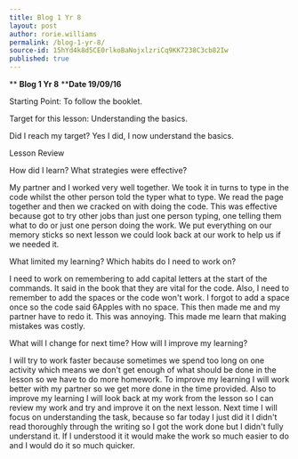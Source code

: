 ```yaml
---
title: Blog 1 Yr 8
layout: post
author: rorie.williams
permalink: /blog-1-yr-8/
source-id: 15hYd4k8d5CE0rlkoBaNojxlzriCq9KK7238C3cb82Iw
published: true
---
```

**                             ****Blog 1 Yr 8****                      ****Date 19/09/16**

Starting Point: To follow the booklet.

Target for this lesson: Understanding the basics.

Did I reach my target? Yes I did, I now understand the basics.

Lesson Review

How did I learn? What strategies were effective?  

My partner and I worked very well together. We took it in turns to type in the code whilst the other person told the typer what to type. We read the page together and then we cracked on with doing the code. This was effective because got to try other jobs than just one person typing, one telling them what to do or just one person doing the work. We put everything on our memory sticks so next lesson we could look back at our work to help us if we needed it.

What limited my learning? Which habits do I need to work on?

I need to work on remembering to add capital letters at the start of the commands. It said in the book that they are vital for the code. Also, I need to remember to add the spaces or the code won't work. I forgot to add a space once so the code said 6Apples with no space. This then made me and my partner have to redo it. This was annoying. This made me learn that making mistakes was costly. 

What will I change for next time? How will I improve my learning?

I will try to work faster because sometimes we spend too long on one activity which means we don't get enough of what should be done in the lesson so we have to do more homework. To improve my learning I will work better with my partner so we get more done in the time provided.  Also to improve my learning I will look back at my work from the lesson so I can review my work and try and improve it on the next lesson. Next time I will focus on understanding the task, because so far today I just did it I didn't read thoroughly through the writing so I got the work done but I didn't fully understand it. If I understood it it would make the work so much easier to do and I would do it so much quicker.


